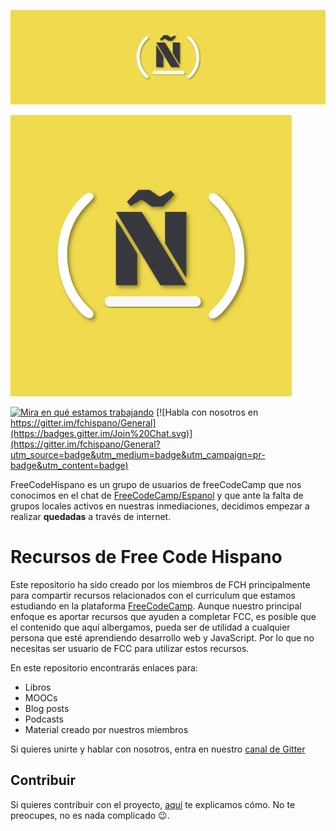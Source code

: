 ![Banner de Free Code Hispano](./images/freecodehispano_banner.png)

![FCH_logo](./images/freecodehispano_logo.png)

[![Mira en qué estamos trabajando](https://badge.waffle.io/fchispano/recursos.png?label=ready&title=Ready)](http://waffle.io/fchispano/recursos)
[![Habla con nosotros en 
https://gitter.im/fchispano/General](https://badges.gitter.im/Join%20Chat.svg)](https://gitter.im/fchispano/General?utm_source=badge&utm_medium=badge&utm_campaign=pr-badge&utm_content=badge)

FreeCodeHispano es un grupo de usuarios de freeCodeCamp que nos conocimos en el chat
de [FreeCodeCamp/Espanol](https://gitter.im/FreeCodeCamp/Espanol) y que ante la falta
de grupos locales activos en nuestras inmediaciones, decidimos empezar a realizar
**quedadas** a través de internet.

# Recursos de Free Code Hispano

Este repositorio ha sido creado por los miembros de FCH principalmente para 
compartir recursos relacionados con el curriculum que estamos
estudiando en la plataforma [FreeCodeCamp](http://www.freecodecamp.com/). Aunque nuestro
principal enfoque es aportar recursos que ayuden a completar FCC, es posible que el contenido
que  aquí albergamos, pueda ser de utilidad a cualquier persona que esté aprendiendo desarrollo web y
JavaScript. Por lo que no necesitas ser usuario de FCC para utilizar estos recursos.

En este repositorio encontrarás enlaces para:

* Libros
* MOOCs
* Blog posts
* Podcasts
* Material creado por nuestros miembros

Si quieres unirte y hablar con nosotros, entra en nuestro [canal de Gitter](https://github.com/fchispano)

## Contribuir

Si quieres contribuir con el proyecto, [aquí](./CONTRIBUTING.md) te explicamos cómo.
No te preocupes, no es nada complicado :wink:.
